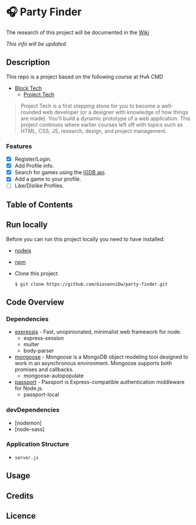 # 🎧 Party Finder
The research of this project will be documented in the [Wiki](https://github.com/GiovanniDw/dating-app/wiki)

_This info will be updated_

## Description

This repo is a project based on the following course at HvA CMD
- [Block Tech](https://github.com/cmda-bt)
   - [Project Tech](https://github.com/cmda-bt/pt-course-19-20)

> Project Tech is a first stepping stone for you to become a well-rounded web developer (or a designer with knowledge of how things are made). You'll build a dynamic prototype of a web application. This project continues where earlier courses left off with topics such as HTML, CSS, JS, research, design, and project management.

### Features
- [x] Register/Login.
- [x] Add Profile info.
- [x] Search for games using the [IGDB api](https://api-docs.igdb.com/#about).
- [x] Add a game to your profile.
- [ ] Like/Dislike Profiles.

## Table of Contents

## Run locally

Before you can run this project locally you need to have installed:
 - [nodejs](https://nodejs.org/en/)
 - [npm](https://docs.npmjs.com/downloading-and-installing-node-js-and-npm)

- Clone this project
  ```
  $ git clone https://github.com/GiovanniDw/party-finder.git

    ```

## Code Overview
### Dependencies
- [expressjs](https://github.com/expressjs/express) - Fast, unopinionated, minimalist web framework for node.
  - express-session
  - multer
  - body-parser
- [mongoose](https://github.com/Automattic/mongoose) - Mongoose is a MongoDB object modeling tool designed to work in an asynchronous environment. Mongoose supports both promises and callbacks.
  - mongoose-autopopulate
- [passport](https://github.com/jaredhanson/passport) - Passport is Express-compatible authentication middleware for Node.js.
  - passport-local  

### devDependencies
- [nodemon]
- [node-sass]

### Application Structure
- `server.js`

## Usage 

## Credits

## Licence 


